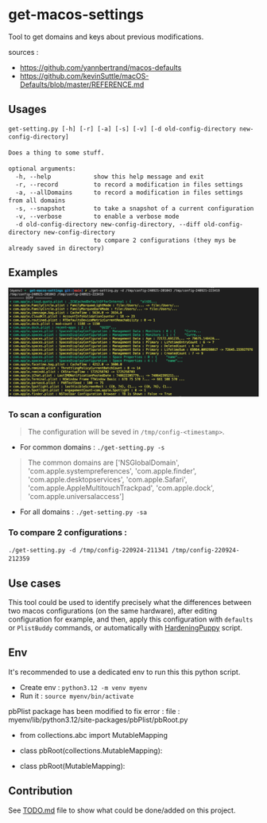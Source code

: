 # get-macos-settings
Tool to get domains and keys about previous modifications. 


sources : 
- https://github.com/yannbertrand/macos-defaults
- https://github.com/kevinSuttle/macOS-Defaults/blob/master/REFERENCE.md

## Usages

```
get-setting.py [-h] [-r] [-a] [-s] [-v] [-d old-config-directory new-config-directory]

Does a thing to some stuff.

optional arguments:
  -h, --help            show this help message and exit
  -r, --record          to record a modification in files settings
  -a, --allDomains      to record a modification in files settings from all domains
  -s, --snapshot        to take a snapshot of a current configuration
  -v, --verbose         to enable a verbose mode
  -d old-config-directory new-config-directory, --diff old-config-directory new-config-directory
                        to compare 2 configurations (they mys be already saved in directory)
```

## Examples 

![title](output-example.png)

### To scan a configuration 
>The configuration will be seved in `/tmp/config-<timestamp>`.

- For common domains : `./get-setting.py -s`
>The common domains are ['NSGlobalDomain', 'com.apple.systempreferences', 'com.apple.finder', 'com.apple.desktopservices', 'com.apple.Safari', 'com.apple.AppleMultitouchTrackpad', 'com.apple.dock', 'com.apple.universalaccess']

- For all domains : `./get-setting.py -sa`

### To compare 2 configurations :
`./get-setting.py -d /tmp/config-220924-211341 /tmp/config-220924-212359`

## Use cases

This tool could be used to identify precisely what the differences between two macos configurations (on the same hardware), after editing configuration for example, and then, apply this configuration with `defaults` or `PlistBuddy` commands, or automatically with [HardeningPuppy](https://github.com/ataumo/macos_hardening) script.

## Env

It's recommended to use a dedicated env to run this this python script.
- Create env : `python3.12 -m venv myenv`
- Run it : `source myenv/bin/activate`

pbPlist package has been modified to fix error :
file : myenv/lib/python3.12/site-packages/pbPlist/pbRoot.py
+ from collections.abc import MutableMapping

- class pbRoot(collections.MutableMapping):
+ class pbRoot(MutableMapping):

## Contribution 

See [TODO.md](output-example.png) file to show what could be done/added on this project.